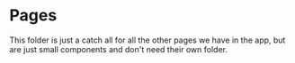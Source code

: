 # Pages

This folder is just a catch all for all the other pages we have in the app, but are just small components and don't need their own folder.

